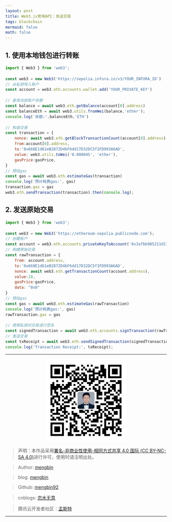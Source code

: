 ```yaml
---
layout: post
title: Web3.js常用API：发送交易
tags: blockchain
mermaid: false
math: false
---  
```


## 1. 使用本地钱包进行转账

```javascript
import { Web3 } from 'web3';

const web3 = new Web3('https://sepolia.infura.io/v3/YOUR_INFURA_ID')
// 从私钥导入账户
const account = web3.eth.accounts.wallet.add('YOUR_PRIVATE_KEY')

// 查询当前账户余额
const balance = await web3.eth.getBalance(account[0].address)
const balanceEth = await web3.utils.fromWei(balance,'ether');
console.log('余额:',balanceEth,'ETH')

// 构造交易
const transaction = {
    nonce: await web3.eth.getBlockTransactionCount(account[0].address), // 代表从特定地址发送的交易数量。每次交易被成功地打包进区块后，从该地址发出交易的nonce就会增加。防止同一笔交易因意外导致执行多次。
    from:account[0].address,                                            // 发送地址
    to:'0x668E1d61eB2872D4bF6dd17D32DC5f1FD993A6AD',                    // 接收地址
    value: web3.utils.toWei('0.000045', 'ether'),                       // 转账金额
    gasPrice:gasPrice,                                                  // 当前gas价格
}
// 预估gas
const gas = await web3.eth.estimateGas(transaction)
console.log('预计耗费gas:', gas)
transaction.gas = gas                                                   // 最大gas，交易完成如有剩余会返还，不足会导致交易回滚
web3.eth.sendTransaction(transaction).then(console.log);
```  

## 2. 发送原始交易

```javascript
import { Web3 } from 'web3';

const web3 = new Web3('https://ethereum-sepolia.publicnode.com');
// 创建账户
const account = web3.eth.accounts.privateKeyToAccount('0x3afbb985211d17b9cdb5b3e7fd9f1017952d19275b4f6d31ed9f15bffb2e6185')
// 构建原始交易
const rawTransaction = {
    from: account.address,
    to:'0x668E1d61eB2872D4bF6dd17D32DC5f1FD993A6AD',
    nonce: await web3.eth.getTransactionCount(account.address),
    value:10,
    gasPrice:gasPrice,
    data: "0x0" 
}
// 预估gas
const gas = await web3.eth.estimateGas(rawTransaction)
console.log('预计耗费gas:', gas)
rawTransaction.gas = gas 

// 使用私钥对交易进行签名
const signedTransaction = await web3.eth.accounts.signTransaction(rawTransaction, account.privateKey);
// 发送交易
const txReceipt = await web3.eth.sendSignedTransaction(signedTransaction.rawTransaction);
console.log('Transaction Receipt:', txReceipt);
```

---

<div align="center">
  <img src="../img/qrcode_wechat.jpg" alt="孟斯特">
</div>

> 声明：本作品采用[署名-非商业性使用-相同方式共享 4.0 国际 (CC BY-NC-SA 4.0)](https://creativecommons.org/licenses/by-nc-sa/4.0/deed.zh)进行许可，使用时请注明出处。  

> Author: [mengbin](mengbin1992@outlook.com)  

> blog: [mengbin](https://mengbin.top)  

> Github: [mengbin92](https://mengbin92.github.io/)  

> cnblogs: [恋水无意](https://www.cnblogs.com/lianshuiwuyi/)  

> 腾讯云开发者社区：[孟斯特](https://cloud.tencent.com/developer/user/6649301)  

---
